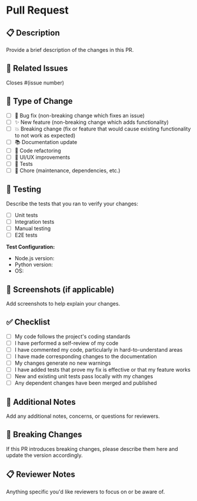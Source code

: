 # Pull Request

## 📋 Description

Provide a brief description of the changes in this PR.

## 🔗 Related Issues

Closes #(issue number)

## 🎯 Type of Change

- [ ] 🐛 Bug fix (non-breaking change which fixes an issue)
- [ ] ✨ New feature (non-breaking change which adds functionality)
- [ ] 💥 Breaking change (fix or feature that would cause existing functionality to not work as expected)
- [ ] 📚 Documentation update
- [ ] 🧹 Code refactoring
- [ ] 🎨 UI/UX improvements
- [ ] 🧪 Tests
- [ ] 🔧 Chore (maintenance, dependencies, etc.)

## 🧪 Testing

Describe the tests that you ran to verify your changes:

- [ ] Unit tests
- [ ] Integration tests
- [ ] Manual testing
- [ ] E2E tests

**Test Configuration:**

- Node.js version:
- Python version:
- OS:

## 📸 Screenshots (if applicable)

Add screenshots to help explain your changes.

## ✅ Checklist

- [ ] My code follows the project's coding standards
- [ ] I have performed a self-review of my code
- [ ] I have commented my code, particularly in hard-to-understand areas
- [ ] I have made corresponding changes to the documentation
- [ ] My changes generate no new warnings
- [ ] I have added tests that prove my fix is effective or that my feature works
- [ ] New and existing unit tests pass locally with my changes
- [ ] Any dependent changes have been merged and published

## 📝 Additional Notes

Add any additional notes, concerns, or questions for reviewers.

## 🔄 Breaking Changes

If this PR introduces breaking changes, please describe them here and update the version accordingly.

## 📋 Reviewer Notes

Anything specific you'd like reviewers to focus on or be aware of.
